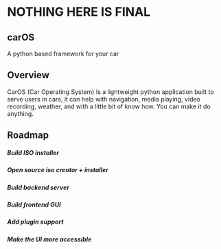 # NOTHING HERE IS FINAL
## carOS
A python based framework for your car

## Overview
CarOS (Car Operating System) Is a lightweight python application built to serve users in cars, it can help with navigation, media playing, video recording, weather, and with a little bit of know how. You can make it do anything.

## Roadmap

##### Build ISO installer
##### Open source iso creator + installer
##### Build backend server
##### Build frontend GUI
##### Add plugin support
##### Make the UI more accessible


